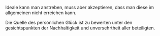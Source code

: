 Ideale kann man anstreben, muss aber akzeptieren, dass man diese im allgemeinen nicht erreichen kann.

Die Quelle des persönlichen Glück ist zu bewerten unter den gesichtspunkten der Nachhaltigkeit und unversehrtheit aller beteiligten.
